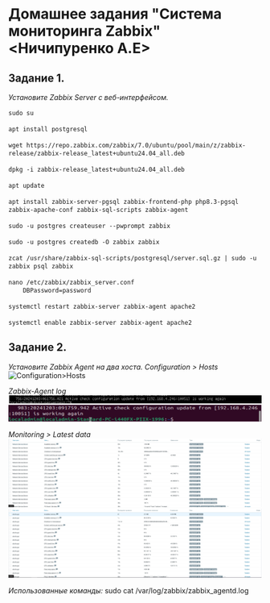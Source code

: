 # Домашнее задания "Система мониторинга Zabbix" <Ничипуренко А.Е>
## Задание 1.

*Установите Zabbix Server с веб-интерфейсом.*

    sudo su

    apt install postgresql

    wget https://repo.zabbix.com/zabbix/7.0/ubuntu/pool/main/z/zabbix-release/zabbix-release_latest+ubuntu24.04_all.deb

    dpkg -i zabbix-release_latest+ubuntu24.04_all.deb   

    apt update

    apt install zabbix-server-pgsql zabbix-frontend-php php8.3-pgsql zabbix-apache-conf zabbix-sql-scripts zabbix-agent

    sudo -u postgres createuser --pwprompt zabbix

    sudo -u postgres createdb -O zabbix zabbix

    zcat /usr/share/zabbix-sql-scripts/postgresql/server.sql.gz | sudo -u zabbix psql zabbix

    nano /etc/zabbix/zabbix_server.conf 
        DBPassword=password

    systemctl restart zabbix-server zabbix-agent apache2
    
    systemctl enable zabbix-server zabbix-agent apache2


## Задание 2.

*Установите Zabbix Agent на два хоста.*
*Configuration > Hosts*
![Configuration>Hosts](https://github.com/AlexandeAbel/hw-02.md/blob/main/img/2.1.png)

*Zabbix-Agent log*
![zabbix agent](https://github.com/AlexandeAbel/hw-02.md/blob/main/img/2.2.1.jpg)
![zabbix agent](https://github.com/AlexandeAbel/hw-02.md/blob/main/img/2.2.jpg)

*Monitoring > Latest data* 
![Latest-data](https://github.com/AlexandeAbel/hw-02.md/blob/main/img/2.3.jpg)
![Latest-data](https://github.com/AlexandeAbel/hw-02.md/blob/main/img/2.3.1.jpg)

*Использованные команды:*
sudo cat /var/log/zabbix/zabbix_agentd.log 


